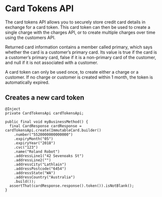 # Card Tokens API

The card tokens API allows you to securely store credit card details in exchange for a card token. This card token can then be used to create a single charge with the charges API, or to create multiple charges over time using the customers API.

Returned card information contains a member called primary, which says whether the card is a customer’s primary card. Its value is true if the card is a customer’s primary card, false if it is a non-primary card of the customer, and null if it is not associated with a customer.

A card token can only be used once, to create either a charge or a customer. If no charge or customer is created within 1 month, the token is automatically expired.

## Creates a new card token

```
@Inject
private CardTokensApi cardTokensApi;

public final void myBusinessMethod() {
  final CardResponse cardResponse = cardTokensApi.create(ImmutableCard.builder()
    .number("5520000000000000")
    .expiryMonth("05")
    .expiryYear("2018")
    .cvc("123")
    .name("Roland Robot")
    .addressLine1("42 Sevenoaks St")
    .addressLine2("")
    .addressCity("Lathlain")
    .addressPostcode("6454")
    .addressState("WA")
    .addressCountry("Australia")
    .build());
  assertThat(cardResponse.response().token()).isNotBlank();
}
```
